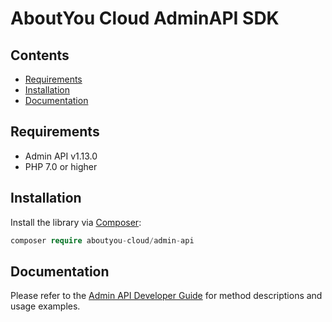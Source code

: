 # AboutYou Cloud AdminAPI SDK

## Contents

* [Requirements](#requirements)
* [Installation](#installation)
* [Documentation](#documentation)

## Requirements

* Admin API v1.13.0
* PHP 7.0 or higher

## Installation

Install the library via [Composer](https://getcomposer.org/):

```php
composer require aboutyou-cloud/admin-api
```

## Documentation

Please refer to the [Admin API Developer Guide](https://scayle.dev/en/dev/admin-api/introduction) for method descriptions and usage examples.

